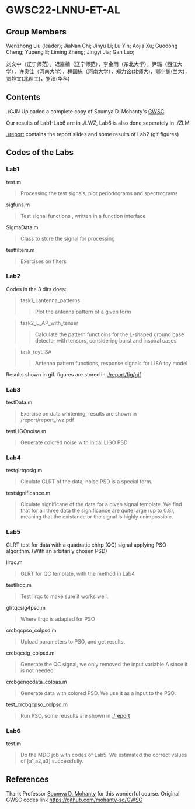 #  GWSC22-LNNU-ET-AL
## Group Members

Wenzhong Liu (leader); JiaNan Chi; Jinyu Li; Lu Yin; Aojia Xu; Guodong Cheng; Yupeng E; Liming Zheng; Jingyi Jia; Gan Luo;

刘文中（辽宁师范），迟嘉楠（辽宁师范），李金雨（东北大学），尹璐（西江大学），许奥佳（河南大学），程国栋（河南大学），郑力铭(北师大)，鄂宇鹏(兰大)，贾静宜(北理工)，罗淦(华科)

## Contents

./CJN Uploaded a complete copy of Soumya D. Mohanty's [GWSC](https://github.com/mohanty-sd/GWSC)

Our results of Lab1-Lab6 are in ./LWZ, Lab6 is also done seperately in ./ZLM

[./report](https://github.com/octogen4/GWSC22-LNNU-ET-AL/tree/master/report) contains the report slides and some results of Lab2 (gif figures)

## Codes of the Labs


### Lab1

test.m
  >Processing the test signals, plot periodograms and spectrograms
  
sigfuns.m                   
  >Test signal functions , written in a function interface
  
SigmaData.m                 
  >Class to store the signal for processing
  
testfilters.m               
  >Exercises on filters

### Lab2

Codes in the 3 dirs does:
>task1_Lantenna_patterns   
  >>Plot the antenna pattern of a given form
  
>task2_L_AP_with_tenser    
  >>Calculate the pattern functioins for the L-shaped ground base detector with tensors, considering burst and inspiral cases.

>task_toyLISA              
  >>Antenna pattern functions, response signals for LISA toy model

Results shown in gif. figures are stored in [./report/fig/gif](https://github.com/octogen4/GWSC22-LNNU-ET-AL/tree/master/report/fig/gif)
    
### Lab3

testData.m                  
>Exercise on data whitening, results are shown in /report/report_lwz.pdf

testLIGOnoise.m             
>Generate colored noise with initial LIGO PSD

### Lab4

testglrtqcsig.m 
>Clculate GLRT of the data, noise PSD is a special form.

testsignificance.m
>Clculate significane of the data for a given signal template. We find that for all three data the significance are quite large (up to 0.8), meaning that the existance or the signal is highly unimpossible.

### Lab5
GLRT test for data with a quadratic chirp (QC) signal applying PSO algorithm. (With an arbitarily chosen PSD)

llrqc.m
> GLRT for QC template, with the method in Lab4

testllrqc.m
> Test llrqc to make sure it works well.

glrtqcsig4pso.m
> Where llrqc is adapted for PSO

crcbqcpso_colpsd.m
> Upload parameters to PSO, and get results.

crcbqcsig_colpsd.m
> Generate the QC signal, we only removed the input variable A since it is not needed.

crcbgenqcdata_colpas.m
> Generate data with colored PSD. We use it as a input to the PSO.


test_crcbqcpso_colpsd.m
> Run PSO, some reusults are shown in [./report](https://github.com/octogen4/GWSC22-LNNU-ET-AL/tree/master/report)


### Lab6
test.m
> Do the MDC job with codes of Lab5. We estimated the correct values of [a1,a2,a3] successfully.

## References

Thank Professor [Soumya D. Mohanty](https://github.com/mohanty-sd/) for this wonderful course.
Original GWSC codes link https://github.com/mohanty-sd/GWSC

